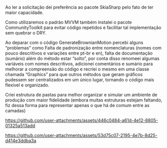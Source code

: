 Ao ler a solicitação dei preferência ao pacote SkiaSharp pelo fato de ter maior capacidade.

Como utilizaremos o padrão MVVM também instalei o pacote CommunityToolkit para evitar código repetidos e facilitar tal implementação sem quebrar o DRY.

Ao deparar com o código GenerateBrownianMotion percebi alguns “problemas” como Falta de padronização entre nomenclaturas (nomes com pouco descritivos e variações entre pt-br e en), falta de documentação (sumário) além do método estar “solto”, por conta disso renomeei algumas variáveis com nomes descritivos, adicionei comentários e sumário para melhorar a compreensão do código e recriei o mesmo em uma classe chamada “Graphics” para que outros métodos que geram gráficos pudessem ser centralizados em um único lugar, tornando o código mais flexível e organizado.

Criei estrutura de pastas para melhor organizar e simular um ambiente de produção com maior fidelidade (embora muitas estruturas estejam faltando, fiz dessa forma para representar apenas o que há de comum entre as camadas) 

https://github.com/user-attachments/assets/446c0484-a61d-4e12-8805-01325a513add

https://github.com/user-attachments/assets/53d75c07-2195-4e7b-8d25-d414e3ddba3a



